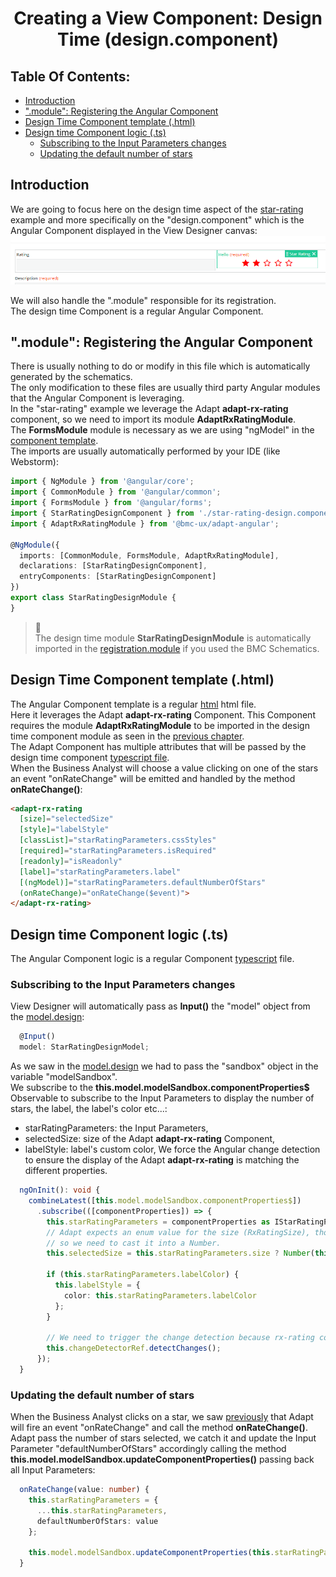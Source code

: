 <h1 style="text-align:center">Creating a View Component: Design Time (design.component)</h1>

## Table Of Contents:
* [Introduction](#introduction)
* [".module": Registering the Angular Component](#module)
* [Design Time Component template (.html)](#component-template)
* [Design time Component logic (.ts)](#component-logic)
  * [Subscribing to the Input Parameters changes](#component-logic-subscription)
  * [Updating the default number of stars](#component-logic-update)

  
<a name="introduction"></a>
## Introduction
We are going to focus here on the design time aspect of the [star-rating](../../_details/JAVASCRIPT_VIEW_COMPONENTS.MD#star-rating) example and more specifically on the "design.component" which is the Angular Component displayed in the View Designer canvas:
![Design Time Component screenshot](../../_details/pictures/view-component-design-time-component.png)

We will also handle the ".module" responsible for its registration.  
The design time Component is a regular Angular Component. 


<a name="module"></a>
## ".module": Registering the Angular Component
There is usually nothing to do or modify in this file which is automatically generated by the schematics.  
The only modification to these files are usually third party Angular modules that the Angular Component is leveraging.  
In the "star-rating" example we leverage the Adapt **adapt-rx-rating** component, so we need to import its module **AdaptRxRatingModule**.  
The **FormsModule** module is necessary as we are using "ngModel" in the [component template](#component-template).  
The imports are usually automatically performed by your IDE (like Webstorm):
```typescript
import { NgModule } from '@angular/core';
import { CommonModule } from '@angular/common';
import { FormsModule } from '@angular/forms';
import { StarRatingDesignComponent } from './star-rating-design.component';
import { AdaptRxRatingModule } from '@bmc-ux/adapt-angular';

@NgModule({
  imports: [CommonModule, FormsModule, AdaptRxRatingModule],
  declarations: [StarRatingDesignComponent],
  entryComponents: [StarRatingDesignComponent]
})
export class StarRatingDesignModule {
}
```

> :memo:  
> The design time module **StarRatingDesignModule** is automatically imported in the [registration.module](./REGISTRATION.MD) if you used the BMC Schematics.


<a name="component-template"></a>
## Design Time Component template (.html)
The Angular Component template is a regular [html](../../bundle/src/main/webapp/libs/com-example-test210500/src/lib/view-components/star-rating/design/star-rating-design.component.html) html file.  
Here it leverages the Adapt **adapt-rx-rating** Component. This Component requires the module **AdaptRxRatingModule** to be imported in the design time component module as seen in the [previous chapter](#module).  
The Adapt Component has multiple attributes that will be passed by the design time component [typescript file](../../bundle/src/main/webapp/libs/com-example-test210500/src/lib/view-components/star-rating/design/star-rating-design.component.ts).  
When the Business Analyst will choose a value clicking on one of the stars an event "onRateChange" will be emitted and handled by the method **onRateChange()**: 
```html
<adapt-rx-rating
  [size]="selectedSize"
  [style]="labelStyle"
  [classList]="starRatingParameters.cssStyles"
  [required]="starRatingParameters.isRequired"
  [readonly]="isReadonly"
  [label]="starRatingParameters.label"
  [(ngModel)]="starRatingParameters.defaultNumberOfStars"
  (onRateChange)="onRateChange($event)">
</adapt-rx-rating>
```


<a name="component-logic"></a>
## Design time Component logic (.ts)
The Angular Component logic is a regular Component [typescript](../../bundle/src/main/webapp/libs/com-example-test210500/src/lib/view-components/star-rating/design/star-rating-design.component.ts) file.  

<a name="component-logic-subscription"></a>
### Subscribing to the Input Parameters changes
View Designer will automatically pass as **Input()** the "model" object from the [model.design](./DESIGN_TIME_MODEL.MD#design-model):
```typescript
  @Input()
  model: StarRatingDesignModel;
```

As we saw in the [model.design](./DESIGN_TIME_MODEL.MD#design-model-component-preparation) we had to pass the "sandbox" object in the variable "modelSandbox".  
We subscribe to the **this.model.modelSandbox.componentProperties$** Observable to subscribe to the Input Parameters to display the number of stars, the label, the label's color etc...:
* starRatingParameters: the Input Parameters,
* selectedSize: size of the Adapt **adapt-rx-rating** Component,
* labelStyle: label's custom color,
We force the Angular change detection to ensure the display of the Adapt **adapt-rx-rating** is matching the different properties.
```typescript
  ngOnInit(): void {
    combineLatest([this.model.modelSandbox.componentProperties$])
      .subscribe(([componentProperties]) => {
        this.starRatingParameters = componentProperties as IStarRatingParameters;
        // Adapt expects an enum value for the size (RxRatingSize), though the options return a String
        // so we need to cast it into a Number.
        this.selectedSize = this.starRatingParameters.size ? Number(this.starRatingParameters.size) : this.selectedSize;

        if (this.starRatingParameters.labelColor) {
          this.labelStyle = {
            color: this.starRatingParameters.labelColor
          };
        }

        // We need to trigger the change detection because rx-rating component does not update.
        this.changeDetectorRef.detectChanges();
      });
  }
```


<a name="component-logic-update"></a>
### Updating the default number of stars
When the Business Analyst clicks on a star, we saw [previously](#component-template) that Adapt will fire an event "onRateChange" and call the method **onRateChange()**.  
Adapt pass the number of stars selected, we catch it and update the Input Parameter "defaultNumberOfStars" accordingly calling the method **this.model.modelSandbox.updateComponentProperties()** passing back all Input Parameters:
```typescript
  onRateChange(value: number) {
    this.starRatingParameters = {
      ...this.starRatingParameters,
      defaultNumberOfStars: value
    };

    this.model.modelSandbox.updateComponentProperties(this.starRatingParameters);
  }
```
